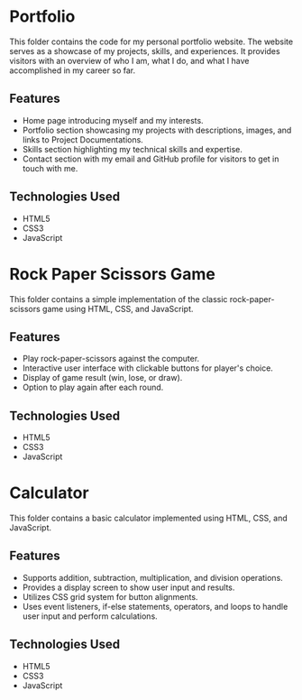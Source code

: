 # Portfolio

This folder contains the code for my personal portfolio website. The website serves as a showcase of my projects, skills, and experiences. It provides visitors with an overview of who I am, what I do, and what I have accomplished in my career so far.

## Features

- Home page introducing myself and my interests.
- Portfolio section showcasing my projects with descriptions, images, and links to Project Documentations.
- Skills section highlighting my technical skills and expertise.
- Contact section with my email and GitHub profile for visitors to get in touch with me.

## Technologies Used

- HTML5
- CSS3
- JavaScript


# Rock Paper Scissors Game

This folder contains a simple implementation of the classic rock-paper-scissors game using HTML, CSS, and JavaScript.

## Features

- Play rock-paper-scissors against the computer.
- Interactive user interface with clickable buttons for player's choice.
- Display of game result (win, lose, or draw).
- Option to play again after each round.

## Technologies Used

- HTML5
- CSS3
- JavaScript

# Calculator

This folder contains a basic calculator implemented using HTML, CSS, and JavaScript.

## Features

- Supports addition, subtraction, multiplication, and division operations.
- Provides a display screen to show user input and results.
- Utilizes CSS grid system for button alignments.
- Uses event listeners, if-else statements, operators, and loops to handle user input and perform calculations.

## Technologies Used

- HTML5
- CSS3
- JavaScript
